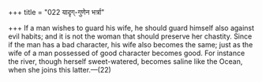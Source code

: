 +++
title = "022 यादृग्-गुणेन भर्त्रा"

+++
If a man wishes to guard his wife, he should guard himself also against
evil habits; and it is not the woman that should preserve her chastity.
Since if the man has a bad character, his wife also becomes the same;
just as the wife of a man possessed of good character becomes good. For
instance the river, though herself sweet-watered, becomes saline like
the Ocean, when she joins this latter.—(22)


